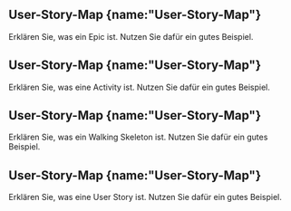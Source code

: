 ## User-Story-Map {name:"User-Story-Map"}
<p>Erklären Sie, was ein Epic ist. Nutzen Sie dafür ein gutes Beispiel.</p>

## User-Story-Map {name:"User-Story-Map"}
<p>Erklären Sie, was eine Activity ist. Nutzen Sie dafür ein gutes Beispiel.</p>

## User-Story-Map {name:"User-Story-Map"}
<p>Erklären Sie, was ein Walking Skeleton ist. Nutzen Sie dafür ein gutes Beispiel.</p>

## User-Story-Map {name:"User-Story-Map"}
<p>Erklären Sie, was eine User Story ist. Nutzen Sie dafür ein gutes Beispiel.</p>